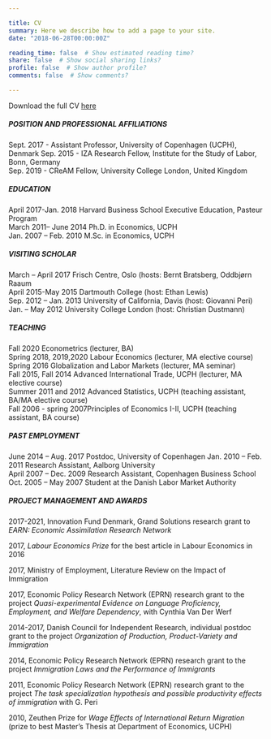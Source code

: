 ```yaml
---

title: CV
summary: Here we describe how to add a page to your site.
date: "2018-06-28T00:00:00Z"

reading_time: false  # Show estimated reading time?
share: false  # Show social sharing links?
profile: false  # Show author profile?
comments: false  # Show comments?

---
```

Download the full CV [here](files/cv.pdf)

##### POSITION AND PROFESSIONAL AFFILIATIONS

Sept. 2017 - Assistant Professor, University of Copenhagen (UCPH), Denmark 
Sep. 2015 -  IZA Research Fellow, Institute for the Study of Labor, Bonn, Germany  
Sep. 2019 -  CReAM Fellow, University College London, United Kingdom 

##### EDUCATION 

April 2017-Jan. 2018    Harvard Business School Executive Education, Pasteur Program   
March 2011– June 2014   Ph.D. in Economics, UCPH   
Jan. 2007 – Feb. 2010   M.Sc. in Economics, UCPH  

##### VISITING SCHOLAR  

March – April 2017      Frisch Centre, Oslo (hosts: Bernt Bratsberg, Oddbjørn Raaum   
April 2015-May 2015     Dartmouth College (host: Ethan Lewis)   
Sep. 2012 – Jan. 2013   University of California, Davis (host: Giovanni Peri)   
Jan. – May 2012         University College London (host: Christian Dustmann) 

##### TEACHING   

Fall 2020              Econometrics (lecturer, BA)   
Spring 2018, 2019,2020 Labour Economics (lecturer, MA elective course)   
Spring 2016            Globalization and Labor Markets (lecturer, MA seminar)   
Fall 2015, Fall 2014   Advanced International Trade, UCPH (lecturer, MA elective course)   
Summer 2011 and 2012   Advanced Statistics, UCPH  (teaching assistant, BA/MA elective course)   
Fall 2006 - spring 2007Principles of Economics I-II, UCPH (teaching assistant, BA course) 


##### PAST EMPLOYMENT    
June 2014 – Aug. 2017  Postdoc, University of Copenhagen 
Jan. 2010 – Feb. 2011  Research Assistant, Aalborg University  
April 2007 – Dec. 2009 Research Assistant, Copenhagen Business School    
Oct. 2005 – May 2007   Student at the Danish Labor Market Authority 

##### PROJECT MANAGEMENT AND AWARDS

2017-2021, Innovation Fund Denmark, Grand Solutions research grant to *EARN: Economic Assimilation Research Network*

2017, *Labour Economics Prize* for the best article in Labour Economics in 2016 

2017, Ministry of Employment, Literature Review on the Impact of Immigration 

2017, Economic Policy Research Network (EPRN) research grant to the project *Quasi-experimental Evidence on Language Proficiency, Employment, and Welfare Dependency*, with Cynthia Van Der Werf

2014-2017, Danish Council for Independent Research, individual postdoc grant to the project *Organization of Production, Product-Variety and Immigration*

2014, Economic Policy Research Network (EPRN) research grant to the project *Immigration Laws and the Performance of Immigrants*

2011, Economic Policy Research Network (EPRN) research grant to the project *The task specialization hypothesis and possible productivity effects of immigration* with G. Peri

2010, Zeuthen Prize for *Wage Effects of International Return Migration* (prize to best Master’s Thesis at Department of Economics, UCPH)




  
